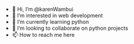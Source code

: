- 👋 Hi, I’m @karenWambui
- 👀 I’m interested in web development
- 🌱 I’m currently learning python
- 💞️ I’m looking to collaborate on python projects
- 📫 How to reach me here

<!---
karenWambui/karenWambui is a ✨ special ✨ repository because its `README.md` (this file) appears on your GitHub profile.
You can click the Preview link to take a look at your changes.
--->
